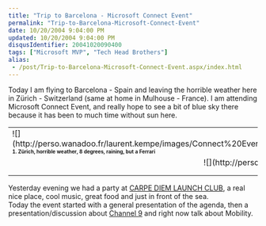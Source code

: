 ```yaml
---
title: "Trip to Barcelona - Microsoft Connect Event"
permalink: "Trip-to-Barcelona-Microsoft-Connect-Event"
date: 10/20/2004 9:04:00 PM
updated: 10/20/2004 9:04:00 PM
disqusIdentifier: 20041020090400
tags: ["Microsoft MVP", "Tech Head Brothers"]
alias:
 - /post/Trip-to-Barcelona-Microsoft-Connect-Event.aspx/index.html
---
```

Today I am flying to Barcelona - Spain and leaving the horrible weather here in Zürich - Switzerland (same at home in Mulhouse - France). I am attending Microsoft Connect Event, and really hope to see a bit of blue sky there because it has been to much time without sun here.

<table>
<tbody>
<tr>
<td>![](http://perso.wanadoo.fr/laurent.kempe/images/Connect%20Event%20Barcelona%202004%20Zurich.jpg)<br><strong><font size="1">1. Zürich, horrible weather, 8 degrees, raining, but a Ferrari</font></strong></td>
<td>![](http://perso.wanadoo.fr/laurent.kempe/images/Connect%20Event%20Barcelona%202004%20Fly.jpg)<br><font size="1"><strong>2. Nice flight, at least here the sky is blue</strong></font></td></tr>
<tr>
<td align="middle" colspan="2">![](http://perso.wanadoo.fr/laurent.kempe/images/Connect%20Event%20Barcelona%202004%20Morning.jpg)<br><strong><font size="1">3. WHOAUH !! Waking up in such conditions is a pleasure</font></strong></td></tr></tbody></table>


<!-- more -->
Yesterday evening we had a party at [CARPE DIEM LAUNCH CLUB](http://weblogs.asp.net/lkempe/www.cdlcbarcelona.com), a real nice place, cool music, great food and just in front of the sea.<br>Today the event started with a general presentation of the agenda, then a presentation/discussion about [Channel 9](http://channel9.msdn.com/) and right now talk about Mobility.
